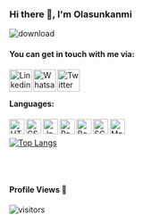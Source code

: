 ### Hi there 👋, I'm Olasunkanmi 

![download](https://user-images.githubusercontent.com/80685454/143338355-59ef3c9f-c9c0-41de-9eac-57ff426131eb.jpg)
 
#### You can get in touch with me via:
<a href="https://www.linkedin.com/in/aqo" target="_blank" rel="nofollow"><img align="left" alt="Linkedin" width="40px" src="https://cdn-icons-png.flaticon.com/512/174/174857.png" /></a>
<a href="https://wa.me/2349098419054" target="_blank" rel="nofollow"><img align="left" alt="Whatsapp" width="40px" src="https://www.freepnglogos.com/uploads/whatsapp-logo-png-hd-2.png" /></a>
<a href="https://www.twitter.com/ola_szuko" target="_blank" rel="nofollow"><img align="left" alt="Twitter" width="40px" src="https://www.freepnglogos.com/uploads/twitter-logo-png/twitter-logo-vector-png-clipart-1.png" /></a>
<br /> <br />
#### Languages:
<img align="left" alt="HTML" width="27px" src="https://cdn-icons-png.flaticon.com/512/174/174854.png" />
<img align="left" alt="CSS" width="27px" src="https://cdn-icons-png.flaticon.com/512/732/732190.png" />
<img align="left" alt="JavaScript" width="27px" src="https://www.freepnglogos.com/uploads/javascript-png/js-logo-png-5.png" />
<img align="left" alt="React" width="27px" src="https://cdn-icons-png.flaticon.com/128/1126/1126012.png" />
<img align="left" alt="Bootstrap" width="27px" src="https://cdn-icons-png.flaticon.com/128/5968/5968672.png" />
<img align="left" alt="SCSS" width="27px" src="https://cdn-icons-png.flaticon.com/128/919/919831.png" />
<img align="left" alt="Material UI" width="27px" src="https://img.icons8.com/color/2x/material-ui.png" />

<br /> <br />
[![Top Langs](https://github-readme-stats.vercel.app/api/top-langs/?username=olasunkanmi1&layout=compact&theme=radical)](https://github.com/anuraghazra/github-readme-stats)

<br /> <br />
#### Profile Views 👀 

![visitors](https://komarev.com/ghpvc/?username=olasunkanmi1)
